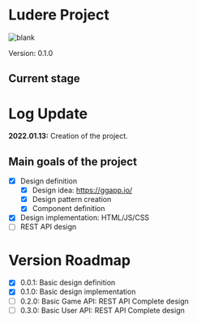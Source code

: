 # Ludere Project 
![blank](https://img.shields.io/badge/version-0.0.1-green)

Version: 0.1.0

## Current stage


# Log Update
**2022.01.13:** Creation of the project. 

## Main goals of the project
- [x] Design definition
  - [x] Design idea: https://ggapp.io/
  - [x] Design pattern creation
  - [x] Component definition
- [x] Design implementation: HTML/JS/CSS
- [ ] REST API design

# Version Roadmap 
- [x] 0.0.1: Basic design definition
- [x] 0.1.0: Basic design implementation
- [ ] 0.2.0: Basic Game API: REST API Complete design 
- [ ] 0.3.0: Basic User API: REST API Complete design  
